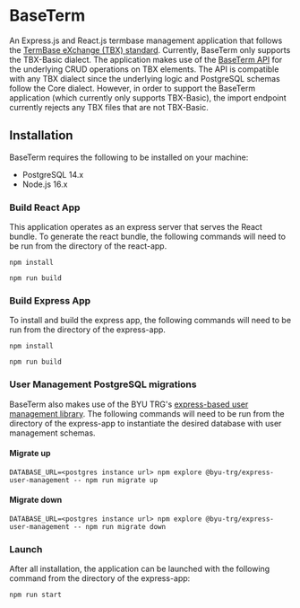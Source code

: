 # BaseTerm 

An Express.js and React.js termbase management application that follows the [TermBase eXchange (TBX) standard](https://www.tbxinfo.net/). Currently, BaseTerm only supports the TBX-Basic dialect. The application makes use of the [BaseTerm API](https://github.com/BYU-TRG-Team/baseterm-api) for the underlying CRUD operations on TBX elements. The API is compatible with any TBX dialect since the underlying logic and PostgreSQL schemas follow the Core dialect. However, in order to support the BaseTerm application (which currently only supports TBX-Basic), the import endpoint currently rejects any TBX files that are not TBX-Basic. 

## Installation

BaseTerm requires the following to be installed on your machine: 
- PostgreSQL 14.x
- Node.js 16.x

### Build React App

This application operates as an express server that serves the React bundle. To generate the react bundle, the following commands will need to be run from the directory of the react-app.

```
npm install
```

```
npm run build
```

### Build Express App

To install and build the express app, the following commands will need to be run from the directory of the express-app.

```
npm install
```

```
npm run build
```

### User Management PostgreSQL migrations

BaseTerm also makes use of the BYU TRG's [express-based user management library](https://github.com/BYU-TRG-Team/express-user-management). The following commands will need to be run from the directory of the express-app to instantiate the desired database with user management schemas.

#### Migrate up
```
DATABASE_URL=<postgres instance url> npm explore @byu-trg/express-user-management -- npm run migrate up
```

#### Migrate down
```
DATABASE_URL=<postgres instance url> npm explore @byu-trg/express-user-management -- npm run migrate down
```

### Launch

After all installation, the application can be launched with the following command from the directory of the express-app:

```
npm run start
```

